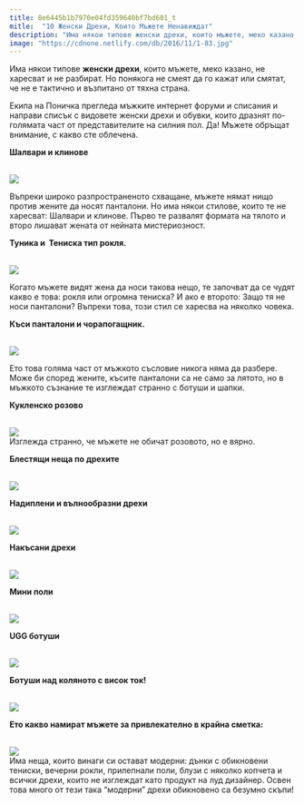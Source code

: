 ```yaml
---
title: 8e6445b1b7970e04fd359640bf7bd601_t
mitle:  "10 Женски Дрехи, Които Мъжете Ненавиждат"
description: "Има някои типове женски дрехи, които мъжете, меко казано, не харесват и не разбират. Но понякога не смеят да го кажат или смятат, че не е тактично и възпитано от тяхна "
image: "https://cdnone.netlify.com/db/2016/11/1-83.jpg"
---
```


 <p>Има някои типове <strong>женски дрехи</strong>, които мъжете, меко казано, не харесват и не разбират. Но понякога не смеят да го кажат или смятат, че не е тактично и възпитано от тяхна страна.</p>      <p>Екипа на Поничка прегледа мъжките интернет форуми и списания и направи списък с видовете женски дрехи и обувки, които дразнят по-голямата част от представителите на силния пол. Да! Мъжете обръщат внимание, с какво сте облечена.</p> <p><strong>Шалвари и клинове</strong></p>  <p> <br/><img src="https://cdnone.netlify.com/db/2016/11/1-83.jpg"/><br/></p>      <p>Въпреки широко разпространеното схващане, мъжете нямат нищо против жените да носят панталони. Но има някои стилове, които те не харесват: Шалвари и клинове. Първо те развалят формата на тялото и второ лишават жената от нейната мистериозност.</p>  <p><strong>Туника и  Тениска тип рокля.</strong></p> <p> <br/><img src="https://cdnone.netlify.com/db/2016/11/2-47.jpg"/><br/></p> <p>Когато мъжете видят жена да носи такова нещо, те започват да се чудят какво е това: рокля или огромна тениска? И ако е второто: Защо тя не носи панталони? Въпреки това, този стил се харесва на няколко човека.</p>      <p><strong>Къси панталони и чорапогащник.</strong></p> <p> <br/><img src="https://cdnone.netlify.com/db/2016/11/3-71.jpg"/><br/></p> <p>Ето това голяма част от мъжкото съсловие никога няма да разбере. Може би според жените, късите панталони са не само за лятото, но в мъжкото съзнание те изглеждат странно с ботуши и шапки.</p> <p><strong>Кукленско розово</strong></p> <p> <br/><img src="https://cdnone.netlify.com/db/2016/11/4-69.jpg"/><br/> Изглежда странно, че мъжете не обичат розовото, но е вярно.</p> <p><strong>Блестящи неща по дрехите</strong></p>      <p> <br/><img src="https://cdnone.netlify.com/db/2016/11/5-68.jpg"/><br/></p>  <p><strong>Надиплени и вълнообразни дрехи</strong></p> <p> <br/><img src="https://cdnone.netlify.com/db/2016/11/6-65.jpg"/><br/></p> <p><strong>Накъсани дрехи</strong></p>      <p> <br/><img src="https://cdnone.netlify.com/db/2016/11/7-65.jpg"/><br/></p> <p><strong>Мини поли</strong></p> <p> <br/><img src="https://cdnone.netlify.com/db/2016/11/8-60.jpg"/><br/></p> <p><strong>UGG ботуши</strong></p> <p> <br/><img src="https://cdnone.netlify.com/db/2016/11/9-60.jpg"/><br/></p> <p><strong>Ботуши над коляното с висок ток!</strong></p> <p> <br/><img src="https://cdnone.netlify.com/db/2016/11/10-57.jpg"/><br/></p>  <p><strong>Ето какво намират мъжете за привлекателно в крайна сметка:</strong></p> <p> <br/><img src="https://cdnone.netlify.com/db/2016/11/11-55.jpg"/><br/> Има неща, които винаги си остават модерни: дънки с обикновени тениски, вечерни рокли, прилепнали поли, блузи с няколко копчета и всички дрехи, които не изглеждат като продукт на луд дизайнер. Освен това много от тези така “модерни” дрехи обикновено са безумно скъпи!</p>       